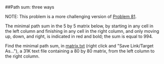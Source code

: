 ##Path sum: three ways

NOTE: This problem is a more challenging version of <a href="problem=81">Problem 81</a>.

The minimal path sum in the 5 by 5 matrix below, by starting in any cell in the left column and finishing in any cell in the right column, and only moving up, down, and right, is indicated in red and bold; the sum is equal to 994.

Find the minimal path sum, in <a href="project/resources/p082_matrix.txt">matrix.txt</a> (right click and &quot;Save Link/Target As...&quot;), a 31K text file containing a 80 by 80 matrix, from the left column to the right column.

